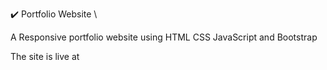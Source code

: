 ✔️ Portfolio Website \

A Responsive portfolio website using HTML CSS JavaScript and Bootstrap

The site is live at

